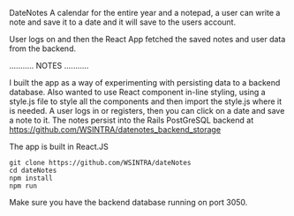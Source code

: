 DateNotes
A calendar for the entire year and a notepad, a user can write a note and save it to a date and it will save to the users account. 

User logs on and then the React App fetched the saved notes and user data from the backend.

...........
NOTES
...........

I built the app as a way of experimenting with persisting data to a backend database. Also wanted to use React component in-line styling, using a style.js file to style all the components and then import the style.js where it is needed.
A user logs in or registers, then you can click on a date and save a note to it.
The notes persist into the Rails PostGreSQL backend at https://github.com/WSINTRA/datenotes_backend_storage

The app is built in React.JS

```
git clone https://github.com/WSINTRA/dateNotes
cd dateNotes
npm install
npm run

```

Make sure you have the backend database running on port 3050.